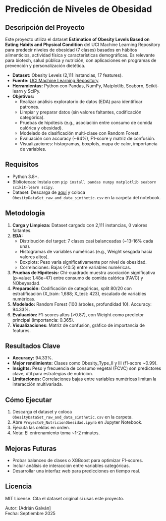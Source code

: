 # Predicción de Niveles de Obesidad

## Descripción del Proyecto
Este proyecto utiliza el dataset **Estimation of Obesity Levels Based on Eating Habits and Physical Condition** del UCI Machine Learning Repository para predecir niveles de obesidad (7 clases) basados en hábitos alimenticios, actividad física y características demográficas. Es relevante para biotech, salud pública y nutrición, con aplicaciones en programas de prevención y personalización dietética.

- **Dataset:** Obesity Levels (2,111 instancias, 17 features).
- **Fuente:** [UCI Machine Learning Repository](https://archive.ics.uci.edu/dataset/544/estimation+of+obesity+levels+based+on+eating+habits+and+physical+condition).
- **Herramientas:** Python con Pandas, NumPy, Matplotlib, Seaborn, Scikit-learn y SciPy.
- **Objetivos:**
  - Realizar análisis exploratorio de datos (EDA) para identificar patrones.
  - Limpiar y preparar datos (sin valores faltantes, codificación categórica).
  - Pruebas de hipótesis (e.g., asociación entre consumo de comida calórica y obesidad).
  - Modelado de clasificación multi-clase con Random Forest.
  - Evaluación con accuracy (~94%), F1-score y matriz de confusión.
  - Visualizaciones: histogramas, boxplots, mapa de calor, importancia de variables.

## Requisitos
- Python 3.8+.
- Bibliotecas: Instala con `pip install pandas numpy matplotlib seaborn scikit-learn scipy`.
- Dataset: Descarga de [aquí](https://archive.ics.uci.edu/static/public/544/estimation+of+obesity+levels+based+on+eating+habits+and+physical+condition.zip) y coloca `ObesityDataSet_raw_and_data_sinthetic.csv` en la carpeta del notebook.

## Metodología
1. **Carga y Limpieza:** Dataset cargado con 2,111 instancias, 0 valores faltantes.
2. **EDA:**
   - Distribución del target: 7 clases casi balanceadas (~13-16% cada una).
   - Histogramas de variables numéricas (e.g., Weight sesgada hacia valores altos).
   - Boxplots: Peso varía significativamente por nivel de obesidad.
   - Correlaciones: Bajas (<0.5) entre variables numéricas.
3. **Pruebas de Hipótesis:** Chi-cuadrado muestra asociación significativa (p-value: 1.48e-47) entre consumo de comida calórica (FAVC) y NObeyesdad.
4. **Preparación:** Codificación de categóricas, split 80/20 con estratificación (X_train: 1,688; X_test: 423), escalado de variables numéricas.
5. **Modelado:** Random Forest (100 árboles, profundidad 10). Accuracy: 94.33%.
6. **Evaluación:** F1-scores altos (>0.87), con Weight como predictor principal (importancia: 0.365).
7. **Visualizaciones:** Matriz de confusión, gráfico de importancia de features.

## Resultados Clave
- **Accuracy:** 94.33%.
- **Mejor rendimiento:** Clases como Obesity_Type_II y III (f1-score ~0.99).
- **Insights:** Peso y frecuencia de consumo vegetal (FCVC) son predictores clave, útil para estrategias de nutrición.
- **Limitaciones:** Correlaciones bajas entre variables numéricas limitan la interacción multivariada.

## Cómo Ejecutar
1. Descarga el dataset y coloca `ObesityDataSet_raw_and_data_sinthetic.csv` en la carpeta.
2. Abre `Proyecto9_NutricionObesidad.ipynb` en Jupyter Notebook.
3. Ejecuta las celdas en orden.
4. Nota: El entrenamiento toma ~1-2 minutos.

## Mejoras Futuras
- Probar balanceo de clases o XGBoost para optimizar F1-scores.
- Incluir análisis de interacción entre variables categóricas.
- Desarrollar una interfaz web para predicciones en tiempo real.

## Licencia
MIT License. Cita el dataset original si usas este proyecto.

Autor: [Adrián Galván]  
Fecha: Septiembre 2025  
